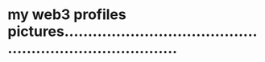 # my web3 profiles pictures.............................................................................

